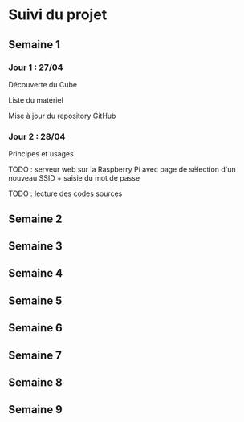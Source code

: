 # Suivi du projet 


## Semaine 1

### Jour 1 : 27/04

Découverte du Cube

Liste du matériel

Mise à jour du repository GitHub

### Jour 2 : 28/04

Principes et usages

TODO : serveur web sur la Raspberry Pi avec page de sélection d'un nouveau SSID + saisie du mot de passe

TODO : lecture des codes sources

## Semaine 2

## Semaine 3

## Semaine 4

## Semaine 5

## Semaine 6

## Semaine 7

## Semaine 8

## Semaine 9
